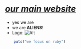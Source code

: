 [comment]: <> (# psychic-gatherings)
[comment]: <> (## this is a gathering)
[comment]: <> (### this is too)
[comment]: <> (#### also this)
[comment]: <> (##### lots of gatherings, eh?)
# *__[our main website](http://lapisdevcloud.000webhostapp.com/)__*
- yes we are
- we are **ALIENS**!
- Logo: ![Alt](http://lapisdevcloud.000webhostapp.com/favicon.ico)

```ruby
	puts("we focus on ruby")
```
